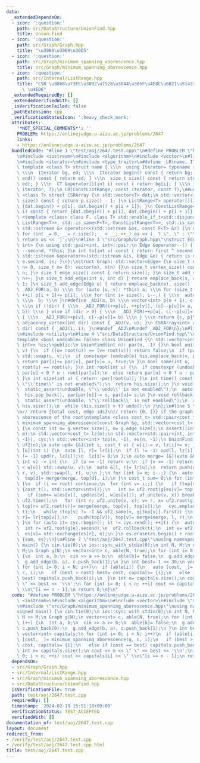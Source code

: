 ```yaml
---
data:
  _extendedDependsOn:
  - icon: ':question:'
    path: src/DataStructure/UnionFind.hpp
    title: Union-Find
  - icon: ':question:'
    path: src/Graph/Graph.hpp
    title: "\u30B0\u30E9\u30D5"
  - icon: ':question:'
    path: src/Graph/minimum_spanning_aborescence.hpp
    title: src/Graph/minimum_spanning_aborescence.hpp
  - icon: ':question:'
    path: src/Internal/ListRange.hpp
    title: "CSR \u8868\u73FE\u3092\u7528\u3044\u305F\u4E8C\u6B21\u5143\u914D\u5217\
      \ \u4ED6"
  _extendedRequiredBy: []
  _extendedVerifiedWith: []
  _isVerificationFailed: false
  _pathExtension: cpp
  _verificationStatusIcon: ':heavy_check_mark:'
  attributes:
    '*NOT_SPECIAL_COMMENTS*': ''
    PROBLEM: https://onlinejudge.u-aizu.ac.jp/problems/2647
    links:
    - https://onlinejudge.u-aizu.ac.jp/problems/2647
  bundledCode: "#line 1 \"test/aoj/2647.test.cpp\"\n#define PROBLEM \"https://onlinejudge.u-aizu.ac.jp/problems/2647\"\
    \n#include <iostream>\n#include <algorithm>\n#include <vector>\n#line 4 \"src/Internal/ListRange.hpp\"\
    \n#include <iterator>\n#include <type_traits>\n#define _LR(name, IT, CT) \\\n\
    \ template <class T> struct name { \\\n  using Iterator= typename std::vector<T>::IT;\
    \ \\\n  Iterator bg, ed; \\\n  Iterator begin() const { return bg; } \\\n  Iterator\
    \ end() const { return ed; } \\\n  size_t size() const { return std::distance(bg,\
    \ ed); } \\\n  CT &operator[](int i) const { return bg[i]; } \\\n }\n_LR(ListRange,\
    \ iterator, T);\n_LR(ConstListRange, const_iterator, const T);\n#undef _LR\ntemplate\
    \ <class T> struct CSRArray {\n std::vector<T> dat;\n std::vector<int> p;\n size_t\
    \ size() const { return p.size() - 1; }\n ListRange<T> operator[](int i) { return\
    \ {dat.begin() + p[i], dat.begin() + p[i + 1]}; }\n ConstListRange<T> operator[](int\
    \ i) const { return {dat.cbegin() + p[i], dat.cbegin() + p[i + 1]}; }\n};\ntemplate\
    \ <template <class> class F, class T> std::enable_if_t<std::disjunction_v<std::is_same<F<T>,\
    \ ListRange<T>>, std::is_same<F<T>, ConstListRange<T>>, std::is_same<F<T>, CSRArray<T>>>,\
    \ std::ostream &> operator<<(std::ostream &os, const F<T> &r) {\n os << '[';\n\
    \ for (int _= 0, __= r.size(); _ < __; ++_) os << (_ ? \", \" : \"\") << r[_];\n\
    \ return os << ']';\n}\n#line 3 \"src/Graph/Graph.hpp\"\nstruct Edge: std::pair<int,\
    \ int> {\n using std::pair<int, int>::pair;\n Edge &operator--() { return --first,\
    \ --second, *this; }\n int to(int v) const { return first ^ second ^ v; }\n friend\
    \ std::istream &operator>>(std::istream &is, Edge &e) { return is >> e.first >>\
    \ e.second, is; }\n};\nstruct Graph: std::vector<Edge> {\n size_t n;\n Graph(size_t\
    \ n= 0, size_t m= 0): vector(m), n(n) {}\n size_t vertex_size() const { return\
    \ n; }\n size_t edge_size() const { return size(); }\n size_t add_vertex() { return\
    \ n++; }\n size_t add_edge(int s, int d) { return emplace_back(s, d), size() -\
    \ 1; }\n size_t add_edge(Edge e) { return emplace_back(e), size() - 1; }\n#define\
    \ _ADJ_FOR(a, b) \\\n for (auto [u, v]: *this) a; \\\n for (size_t i= 0; i < n;\
    \ ++i) p[i + 1]+= p[i]; \\\n for (int i= size(); i--;) { \\\n  auto [u, v]= (*this)[i];\
    \ \\\n  b; \\\n }\n#define _ADJ(a, b) \\\n vector<int> p(n + 1), c(size() << !dir);\
    \ \\\n if (!dir) { \\\n  _ADJ_FOR((++p[u], ++p[v]), (c[--p[u]]= a, c[--p[v]]=\
    \ b)) \\\n } else if (dir > 0) { \\\n  _ADJ_FOR(++p[u], c[--p[u]]= a) \\\n } else\
    \ { \\\n  _ADJ_FOR(++p[v], c[--p[v]]= b) \\\n } \\\n return {c, p}\n CSRArray<int>\
    \ adjacency_vertex(int dir) const { _ADJ(v, u); }\n CSRArray<int> adjacency_edge(int\
    \ dir) const { _ADJ(i, i); }\n#undef _ADJ\n#undef _ADJ_FOR\n};\n#line 2 \"src/Graph/minimum_spanning_aborescence.hpp\"\
    \n#include <utility>\n#line 4 \"src/DataStructure/UnionFind.hpp\"\n#include <cassert>\n\
    template <bool undoable= false> class UnionFind {\n std::vector<int> par;\n std::vector<std::pair<int,\
    \ int>> his;\npublic:\n UnionFind(int n): par(n, -1) {}\n bool unite(int u, int\
    \ v) {\n  if ((u= root(u)) == (v= root(v))) return false;\n  if (par[u] > par[v])\
    \ std::swap(u, v);\n  if constexpr (undoable) his.emplace_back(v, par[v]);\n \
    \ return par[u]+= par[v], par[v]= u, true;\n }\n bool same(int u, int v) { return\
    \ root(u) == root(v); }\n int root(int u) {\n  if constexpr (undoable) return\
    \ par[u] < 0 ? u : root(par[u]);\n  else return par[u] < 0 ? u : par[u]= root(par[u]);\n\
    \ }\n int size(int u) { return -par[root(u)]; }\n int time() const {\n  static_assert(undoable,\
    \ \"\\'time\\' is not enabled\");\n  return his.size();\n }\n void undo() {\n\
    \  static_assert(undoable, \"\\'undo\\' is not enabled\");\n  auto [u, s]= his.back();\n\
    \  his.pop_back(), par[par[u]]-= s, par[u]= s;\n }\n void rollback(size_t t) {\n\
    \  static_assert(undoable, \"\\'rollback\\' is not enabled\");\n  assert(t <=\
    \ his.size());\n  while (his.size() > t) undo();\n }\n};\n#line 5 \"src/Graph/minimum_spanning_aborescence.hpp\"\
    \n// return {total cost, edge ids}\n// return {0, {}} if the graph has no spanning\
    \ aborescence of the root\ntemplate <class cost_t> std::pair<cost_t, std::vector<int>>\
    \ minimum_spanning_aborescence(const Graph &g, std::vector<cost_t> w, int root)\
    \ {\n const int n= g.vertex_size(), m= g.edge_size();\n assert((int)w.size() ==\
    \ m);\n std::vector<cost_t> lz(m);\n std::vector<std::pair<int, int>> lr(m, {-1,\
    \ -1}), cyc;\n std::vector<int> top(n, -1), es(n, -1);\n UnionFind uf(n);\n UnionFind<true>\
    \ uf2(n);\n auto upd= [&](int i, cost_t v) { w[i]-= v, lz[i]+= v; };\n auto push=\
    \ [&](int i) {\n  auto [l, r]= lr[i];\n  if (l != -1) upd(l, lz[i]);\n  if (r\
    \ != -1) upd(r, lz[i]);\n  lz[i]= 0;\n };\n auto merge= [&](auto &&rec, int u,\
    \ int v) -> int {\n  if (u == -1) return v;\n  if (v == -1) return u;\n  if (w[v]\
    \ < w[u]) std::swap(u, v);\n  auto &[l, r]= lr[u];\n  return push(u), r= rec(rec,\
    \ r, v), std::swap(l, r), u;\n };\n for (int i= m; i--;) {\n  auto [s, d]= g[i];\n\
    \  top[d]= merge(merge, top[d], i);\n }\n cost_t sum= 0;\n for (int i= n; i--;)\
    \ {\n  if (i == root) continue;\n  for (int v= i;;) {\n   if (top[v] == -1) return\
    \ {cost_t(), std::vector<int>()};\n   int x= uf2.root(g[es[v]= top[v]].first);\n\
    \   if (sum+= w[es[v]], upd(es[v], w[es[v]]); uf.unite(v, x)) break;\n   int t=\
    \ uf2.time();\n   for (int r; uf2.unite(v, x); v= r, x= uf2.root(g[es[x]].first))\
    \ top[r= uf2.root(v)]= merge(merge, top[v], top[x]);\n   cyc.emplace_back(es[v],\
    \ t);\n   while (top[v] != -1 && uf2.same(v, g[top[v]].first)) {\n    auto [l,\
    \ r]= lr[top[v]];\n    push(top[v]), top[v]= merge(merge, l, r);\n   }\n  }\n\
    \ }\n for (auto it= cyc.rbegin(); it != cyc.rend(); ++it) {\n  auto [e, t]= *it;\n\
    \  int r= uf2.root(g[e].second);\n  uf2.rollback(t);\n  int v= uf2.root(g[es[r]].second);\n\
    \  es[v]= std::exchange(es[r], e);\n }\n es.erase(es.begin() + root);\n return\
    \ {sum, es};\n}\n#line 7 \"test/aoj/2647.test.cpp\"\nusing namespace std;\nsigned\
    \ main() {\n cin.tie(0);\n ios::sync_with_stdio(0);\n int N, M;\n cin >> N >>\
    \ M;\n Graph g(N);\n vector<int> c, able(N, true);\n for (int i= 0; i < M; i++)\
    \ {\n  int a, b;\n  cin >> a >> b;\n  able[b]= false;\n  g.add_edge(a, b), c.push_back(0);\n\
    \  g.add_edge(b, a), c.push_back(1);\n }\n int best= 1 << 30;\n vector<int> capitals;\n\
    \ for (int i= 0; i < N; i++)\n  if (able[i]) {\n   auto [cost, _]= minimum_spanning_aborescence(g,\
    \ c, i);\n   if (best > cost) best= cost, capitals= {i};\n   else if (cost ==\
    \ best) capitals.push_back(i);\n  }\n int n= capitals.size();\n cout << n << \"\
    \ \" << best << '\\n';\n for (int i= 0; i < n; ++i) cout << capitals[i] << \"\
    \ \\n\"[i == n - 1];\n return 0;\n}\n"
  code: "#define PROBLEM \"https://onlinejudge.u-aizu.ac.jp/problems/2647\"\n#include\
    \ <iostream>\n#include <algorithm>\n#include <vector>\n#include \"src/Graph/Graph.hpp\"\
    \n#include \"src/Graph/minimum_spanning_aborescence.hpp\"\nusing namespace std;\n\
    signed main() {\n cin.tie(0);\n ios::sync_with_stdio(0);\n int N, M;\n cin >>\
    \ N >> M;\n Graph g(N);\n vector<int> c, able(N, true);\n for (int i= 0; i < M;\
    \ i++) {\n  int a, b;\n  cin >> a >> b;\n  able[b]= false;\n  g.add_edge(a, b),\
    \ c.push_back(0);\n  g.add_edge(b, a), c.push_back(1);\n }\n int best= 1 << 30;\n\
    \ vector<int> capitals;\n for (int i= 0; i < N; i++)\n  if (able[i]) {\n   auto\
    \ [cost, _]= minimum_spanning_aborescence(g, c, i);\n   if (best > cost) best=\
    \ cost, capitals= {i};\n   else if (cost == best) capitals.push_back(i);\n  }\n\
    \ int n= capitals.size();\n cout << n << \" \" << best << '\\n';\n for (int i=\
    \ 0; i < n; ++i) cout << capitals[i] << \" \\n\"[i == n - 1];\n return 0;\n}"
  dependsOn:
  - src/Graph/Graph.hpp
  - src/Internal/ListRange.hpp
  - src/Graph/minimum_spanning_aborescence.hpp
  - src/DataStructure/UnionFind.hpp
  isVerificationFile: true
  path: test/aoj/2647.test.cpp
  requiredBy: []
  timestamp: '2024-02-19 15:51:18+09:00'
  verificationStatus: TEST_ACCEPTED
  verifiedWith: []
documentation_of: test/aoj/2647.test.cpp
layout: document
redirect_from:
- /verify/test/aoj/2647.test.cpp
- /verify/test/aoj/2647.test.cpp.html
title: test/aoj/2647.test.cpp
---
```

